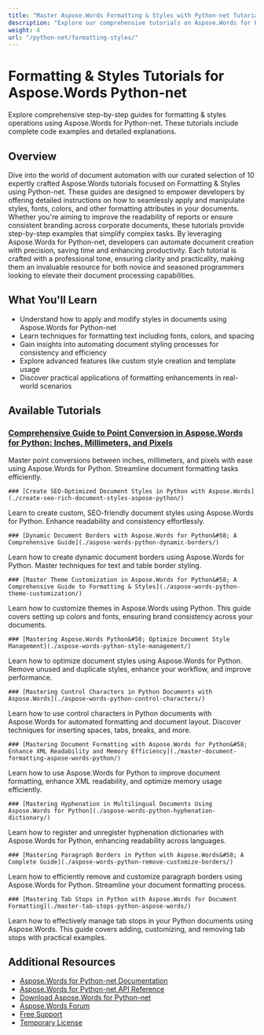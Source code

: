 ```yaml
---
title: "Master Aspose.Words Formatting & Styles with Python-net Tutorials"
description: "Explore our comprehensive tutorials on Aspose.Words for Python-net, focusing on formatting and styles. Enhance your document processing skills with practical insights."
weight: 4
url: "/python-net/formatting-styles/"
---
```

# Formatting & Styles Tutorials for Aspose.Words Python-net

Explore comprehensive step-by-step guides for formatting & styles operations using Aspose.Words for Python-net. These tutorials include complete code examples and detailed explanations.

## Overview

Dive into the world of document automation with our curated selection of 10 expertly crafted Aspose.Words tutorials focused on Formatting & Styles using Python-net. These guides are designed to empower developers by offering detailed instructions on how to seamlessly apply and manipulate styles, fonts, colors, and other formatting attributes in your documents. Whether you're aiming to improve the readability of reports or ensure consistent branding across corporate documents, these tutorials provide step-by-step examples that simplify complex tasks. By leveraging Aspose.Words for Python-net, developers can automate document creation with precision, saving time and enhancing productivity. Each tutorial is crafted with a professional tone, ensuring clarity and practicality, making them an invaluable resource for both novice and seasoned programmers looking to elevate their document processing capabilities.

## What You'll Learn

- Understand how to apply and modify styles in documents using Aspose.Words for Python-net
- Learn techniques for formatting text including fonts, colors, and spacing
- Gain insights into automating document styling processes for consistency and efficiency
- Explore advanced features like custom style creation and template usage
- Discover practical applications of formatting enhancements in real-world scenarios

## Available Tutorials

### [Comprehensive Guide to Point Conversion in Aspose.Words for Python&#58; Inches, Millimeters, and Pixels](./master-point-conversion-aspose-words-python/)
Master point conversions between inches, millimeters, and pixels with ease using Aspose.Words for Python. Streamline document formatting tasks efficiently.

    ### [Create SEO-Optimized Document Styles in Python with Aspose.Words](./create-seo-rich-document-styles-aspose-python/)
Learn to create custom, SEO-friendly document styles using Aspose.Words for Python. Enhance readability and consistency effortlessly.

    ### [Dynamic Document Borders with Aspose.Words for Python&#58; A Comprehensive Guide](./aspose-words-python-dynamic-borders/)
Learn how to create dynamic document borders using Aspose.Words for Python. Master techniques for text and table border styling.

    ### [Master Theme Customization in Aspose.Words for Python&#58; A Comprehensive Guide to Formatting & Styles](./aspose-words-python-theme-customization/)
Learn how to customize themes in Aspose.Words using Python. This guide covers setting up colors and fonts, ensuring brand consistency across your documents.

    ### [Mastering Aspose.Words Python&#58; Optimize Document Style Management](./aspose-words-python-style-management/)
Learn how to optimize document styles using Aspose.Words for Python. Remove unused and duplicate styles, enhance your workflow, and improve performance.

    ### [Mastering Control Characters in Python Documents with Aspose.Words](./aspose-words-python-control-characters/)
Learn how to use control characters in Python documents with Aspose.Words for automated formatting and document layout. Discover techniques for inserting spaces, tabs, breaks, and more.

    ### [Mastering Document Formatting with Aspose.Words for Python&#58; Enhance XML Readability and Memory Efficiency](./master-document-formatting-aspose-words-python/)
Learn how to use Aspose.Words for Python to improve document formatting, enhance XML readability, and optimize memory usage efficiently.

    ### [Mastering Hyphenation in Multilingual Documents Using Aspose.Words for Python](./aspose-words-python-hyphenation-dictionary/)
Learn how to register and unregister hyphenation dictionaries with Aspose.Words for Python, enhancing readability across languages.

    ### [Mastering Paragraph Borders in Python with Aspose.Words&#58; A Complete Guide](./aspose-words-python-remove-customize-borders/)
Learn how to efficiently remove and customize paragraph borders using Aspose.Words for Python. Streamline your document formatting process.

    ### [Mastering Tab Stops in Python with Aspose.Words for Document Formatting](./master-tab-stops-python-aspose-words/)
Learn how to effectively manage tab stops in your Python documents using Aspose.Words. This guide covers adding, customizing, and removing tab stops with practical examples.

## Additional Resources

- [Aspose.Words for Python-net Documentation](https://docs.aspose.com/words/python-net/)
- [Aspose.Words for Python-net API Reference](https://reference.aspose.com/words/python-net/)
- [Download Aspose.Words for Python-net](https://releases.aspose.com/words/python-net/)
- [Aspose.Words Forum](https://forum.aspose.com/c/words/8)
- [Free Support](https://forum.aspose.com/)
- [Temporary License](https://purchase.aspose.com/temporary-license/)